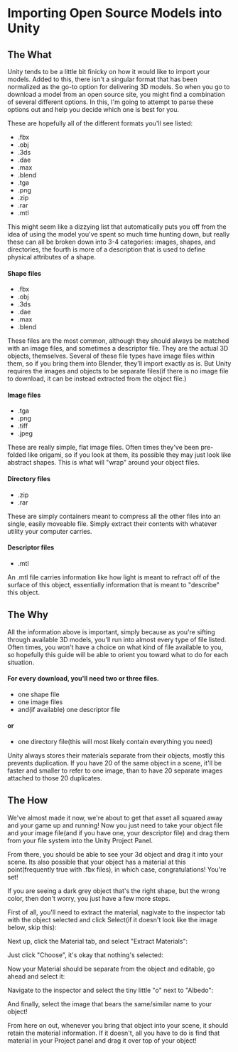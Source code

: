 # Importing Open Source Models into Unity

## The What

Unity tends to be a little bit finicky on how it would like to import your models. Added to this, there isn't a singular format that has been normalized as the go-to option for delivering 3D models. So when you go to download a model from an open source site, you might find a combination of several different options. In this, I'm going to attempt to parse these options out and help you decide which one is best for you.

These are hopefully all of the different formats you'll see listed:
  - .fbx
  - .obj
  - .3ds
  - .dae
  - .max
  - .blend
  - .tga
  - .png
  - .zip
  - .rar
  - .mtl

This might seem like a dizzying list that automatically puts you off from the idea of using the model you've spent so much time hunting down, but really these can all be broken down into 3-4 categories: images, shapes, and directories, the fourth is more of a description that is used to define physical attributes of a shape.

#### Shape files
  - .fbx
  - .obj
  - .3ds
  - .dae
  - .max
  - .blend

These files are the most common, although they should always be matched with an image files, and sometimes a descriptor file. They are the actual 3D objects, themselves. Several of these file types have image files within them, so if you bring them into Blender, they'll import exactly as is. But Unity requires the images and objects to be separate files(if there is no image file to download, it can be instead extracted from the object file.)

#### Image files
  - .tga
  - .png
  - .tiff
  - .jpeg

These are really simple, flat image files. Often times they've been pre-folded like origami, so if you look at them, its possible they may just look like abstract shapes. This is what will "wrap" around your object files.

#### Directory files
  - .zip
  - .rar

These are simply containers meant to compress all the other files into an single, easily moveable file. Simply extract their contents with whatever utility your computer carries.

#### Descriptor files
  - .mtl

An .mtl file carries information like how light is meant to refract off of the surface of this object, essentially information that is meant to "describe" this object.

## The Why

All the information above is important, simply because as you're sifting through available 3D models, you'll run into almost every type of file listed. Often times, you won't have a choice on what kind of file available to you, so hopefully this guide will be able to orient you toward what to do for each situation.

#### For every download, you'll need two or three files.
  - one shape file
  - one image files
  - and(if available) one descriptor file

#### or

  - one directory file(this will most likely contain everything you need)

Unity always stores their materials separate from their objects, mostly this prevents duplication. If you have 20 of the same object in a scene, it'll be faster and smaller to refer to one image, than to have 20 separate images attached to those 20 duplicates.

## The How

We've almost made it now, we're about to get that asset all squared away and your game up and running! Now you just need to take your object file and your image file(and if you have one, your descriptor file) and drag them from your file system into the Unity Project Panel.

From there, you should be able to see your 3d object and drag it into your scene. Its also possible that your object has a material at this point(frequently true with .fbx files), in which case, congratulations! You're set!

If you are seeing a dark grey object that's the right shape, but the wrong color, then don't worry, you just have a few more steps.

First of all, you'll need to extract the material, nagivate to the inspector tab with the object selected and click Select(if it doesn't look like the image below, skip this):



Next up, click the Material tab, and select "Extract Materials":



Just click "Choose", it's okay that nothing's selected:



Now your Material should be separate from the object and editable, go ahead and select it:



Navigate to the inspector and select the tiny little "o" next to "Albedo":



And finally, select the image that bears the same/similar name to your object!

From here on out, whenever you bring that object into your scene, it should retain the material information. If it doesn't, all you have to do is find that material in your Project panel and drag it over top of your object!
